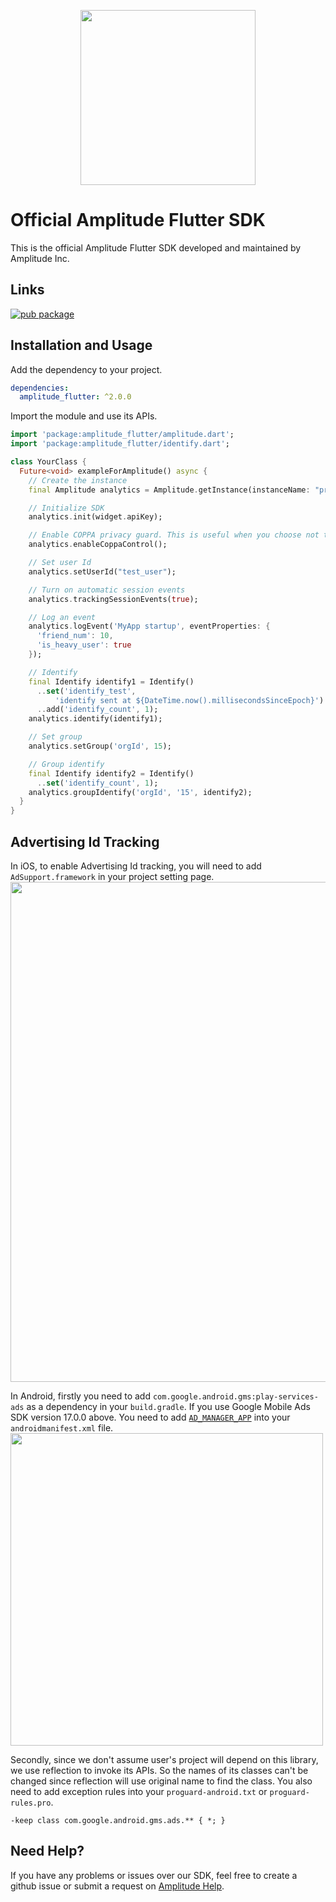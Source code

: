 <p align="center">
  <a href="https://amplitude.com" target="_blank" align="center">
    <img src="https://static.amplitude.com/lightning/46c85bfd91905de8047f1ee65c7c93d6fa9ee6ea/static/media/amplitude-logo-with-text.4fb9e463.svg" width="280">
  </a>
  <br />
</p>

# Official Amplitude Flutter SDK
This is the official Amplitude Flutter SDK developed and maintained by Amplitude Inc.

## Links
[![pub package](https://img.shields.io/pub/v/amplitude_flutter.svg)](https://pub.dartlang.org/packages/amplitude_flutter)

## Installation and Usage
Add the dependency to your project.
```yaml
dependencies:
  amplitude_flutter: ^2.0.0
```

Import the module and use its APIs.
```dart
import 'package:amplitude_flutter/amplitude.dart';
import 'package:amplitude_flutter/identify.dart';

class YourClass {
  Future<void> exampleForAmplitude() async {
    // Create the instance
    final Amplitude analytics = Amplitude.getInstance(instanceName: "project");

    // Initialize SDK
    analytics.init(widget.apiKey);

    // Enable COPPA privacy guard. This is useful when you choose not to report sensitive user information.
    analytics.enableCoppaControl();

    // Set user Id
    analytics.setUserId("test_user");

    // Turn on automatic session events
    analytics.trackingSessionEvents(true);

    // Log an event
    analytics.logEvent('MyApp startup', eventProperties: {
      'friend_num': 10,
      'is_heavy_user': true
    });

    // Identify
    final Identify identify1 = Identify()
      ..set('identify_test',
          'identify sent at ${DateTime.now().millisecondsSinceEpoch}')
      ..add('identify_count', 1);
    analytics.identify(identify1);

    // Set group
    analytics.setGroup('orgId', 15);

    // Group identify
    final Identify identify2 = Identify()
      ..set('identify_count', 1);
    analytics.groupIdentify('orgId', '15', identify2);
  }
}
```

## Advertising Id Tracking
In iOS, to enable Advertising Id tracking, you will need to add `AdSupport.framework` in your project setting page. 
<img src="https://github.com/amplitude/Amplitude-Flutter/blob/master/add_dep_ios.png" width="800">

In Android, firstly you need to add `com.google.android.gms:play-services-ads` as a dependency in your `build.gradle`. If you use Google Mobile Ads SDK version 17.0.0 above. You need to add [`AD_MANAGER_APP`](https://developers.google.com/ad-manager/mobile-ads-sdk/android/quick-start#update_your_androidmanifestxml) into your `androidmanifest.xml` file.
<img src="https://github.com/amplitude/Amplitude-Flutter/blob/master/add_dep_android.png" width="500">

Secondly, since we don't assume user's project will depend on this library, we use reflection to invoke its APIs. So the names of its classes can't be changed since reflection will use original name to find the class. You also need to add exception rules into your `proguard-android.txt` or `proguard-rules.pro`.

```
-keep class com.google.android.gms.ads.** { *; }
```

## Need Help?
If you have any problems or issues over our SDK, feel free to create a github issue or submit a request on [Amplitude Help](https://help.amplitude.com/hc/en-us/requests/new).
